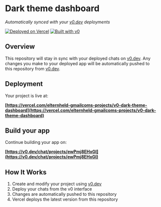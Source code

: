 # Dark theme dashboard

*Automatically synced with your [v0.dev](https://v0.dev) deployments*

[![Deployed on Vercel](https://img.shields.io/badge/Deployed%20on-Vercel-black?style=for-the-badge&logo=vercel)](https://vercel.com/elternheld-gmailcoms-projects/v0-dark-theme-dashboard)
[![Built with v0](https://img.shields.io/badge/Built%20with-v0.dev-black?style=for-the-badge)](https://v0.dev/chat/projects/ewPmj8EHxGI)

## Overview

This repository will stay in sync with your deployed chats on [v0.dev](https://v0.dev).
Any changes you make to your deployed app will be automatically pushed to this repository from [v0.dev](https://v0.dev).

## Deployment

Your project is live at:

**[https://vercel.com/elternheld-gmailcoms-projects/v0-dark-theme-dashboard](https://vercel.com/elternheld-gmailcoms-projects/v0-dark-theme-dashboard)**

## Build your app

Continue building your app on:

**[https://v0.dev/chat/projects/ewPmj8EHxGI](https://v0.dev/chat/projects/ewPmj8EHxGI)**

## How It Works

1. Create and modify your project using [v0.dev](https://v0.dev)
2. Deploy your chats from the v0 interface
3. Changes are automatically pushed to this repository
4. Vercel deploys the latest version from this repository